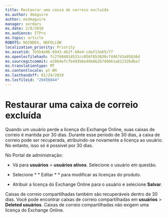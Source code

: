 ```yaml
---
title: Restaurar uma caixa de correio excluída
ms.author: dmaguire
author: msdmaguire
manager: serdars
ms.date: 2/8/2018
ms.audience: ITPro
ms.topic: article
ROBOTS: NOINDEX, NOFOLLOW
localization_priority: Priority
ms.assetid: 7b5b4e06-6943-4b2f-b8e4-cdaf13e65c77
ms.openlocfilehash: fc27604014531cc056f853030cf446743a95b36d
ms.sourcegitcommit: e2864efcfb493b6e46b662b746661a61232bdba7
ms.translationtype: MT
ms.contentlocale: pt-BR
ms.lasthandoff: 01/24/2019
ms.locfileid: "29456844"
---
```

# <a name="restore-a-deleted-mailbox"></a>Restaurar uma caixa de correio excluída

Quando um usuário perde a licença do Exchange Online, suas caixas de correio é mantida por 30 dias. Durante esse período de 30 dias, a caixa de correio pode ser recuperada, atribuindo-se novamente a licença ao usuário. No entanto, isso só é possível por 30 dias.
  
No Portal de administração:
  
- Vá para **usuários** \> **usuários ativos**. Selecione o usuário em questão.
    
- Selecione * * Editar * * para modificar as licenças do produto. 
    
- Atribuir a licença do Exchange Online para o usuário e selecione **Salvar**.
    
Caixas de correio compartilhadas também são recuperáveis dentro de 30 dias. Você pode encontrar caixas de correio compartilhadas em **usuários** \> **Deleted usuários**. Caixas de correio compartilhadas não exigem uma licença do Exchange Online.
  

